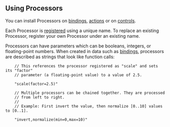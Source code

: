 ## Using Processors

You can install Processors on [bindings](ActionBindings.md), [actions](Actions.md) or on [controls](Controls.md).

Each Processor is [registered](../api/UnityEngine.InputSystem.InputSystem.html#UnityEngine_InputSystem_InputSystem_RegisterProcessor__1_System_String_) using a unique name. To replace an existing Processor, register your own Processor under an existing name.

Processors can have parameters which can be booleans, integers, or floating-point numbers. When created in data such as [bindings](./ActionBindings.md), processors are described as strings that look like function calls:

```CSharp
    // This references the processor registered as "scale" and sets its "factor"
    // parameter (a floating-point value) to a value of 2.5.

    "scale(factor=2.5)"

    // Multiple processors can be chained together. They are processed
    // from left to right.
    //
    // Example: First invert the value, then normalize [0..10] values to [0..1].

    "invert,normalize(min=0,max=10)"
```
